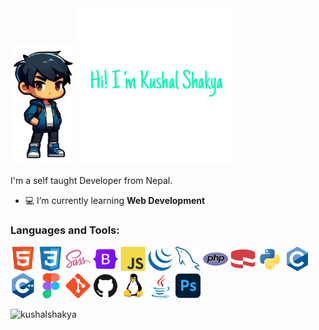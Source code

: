 <div>
  <img src="./images/ABoy.gif" width="100">
  <img src="./images/text.png" width="250">
</div>

I'm a self taught Developer from Nepal.

- 💻 I’m currently learning **Web Development**

<h3 align="left">Languages and Tools:</h3>

<p align="left">
  <img src="https://raw.githubusercontent.com/devicons/devicon/master/icons/html5/html5-original.svg" width="40" height="40">
    <img src="https://raw.githubusercontent.com/devicons/devicon/master/icons/css3/css3-original.svg" width="40" height="40" />
    <img src="https://raw.githubusercontent.com/devicons/devicon/master/icons/sass/sass-original.svg" width="40" height="40" />
    <img src="https://raw.githubusercontent.com/devicons/devicon/master/icons/bootstrap/bootstrap-original.svg" width="40" height="40" />
    <img src="https://raw.githubusercontent.com/devicons/devicon/master/icons/javascript/javascript-original.svg" width="40" height="40" />
    <img src="https://raw.githubusercontent.com/devicons/devicon/master/icons/jquery/jquery-original.svg" width="40" height="40" />
    <img src="https://raw.githubusercontent.com/devicons/devicon/master/icons/mysql/mysql-original.svg" width="40" height="40" />
    <img src="https://raw.githubusercontent.com/devicons/devicon/master/icons/php/php-original.svg" width="40" height="40" />
    <img src="https://raw.githubusercontent.com/devicons/devicon/master/icons/cakephp/cakephp-original.svg" width="40" height="40" />
    <img src="https://raw.githubusercontent.com/devicons/devicon/master/icons/python/python-original.svg" width="40" height="40" />
    <img src="https://raw.githubusercontent.com/devicons/devicon/master/icons/c/c-original.svg" width="40" height="40" />
    <img src="https://raw.githubusercontent.com/devicons/devicon/master/icons/cplusplus/cplusplus-original.svg" width="40" height="40" />
    <img src="https://raw.githubusercontent.com/devicons/devicon/master/icons/figma/figma-original.svg" width="40" height="40" />
    <img src="https://raw.githubusercontent.com/devicons/devicon/master/icons/git/git-original.svg" width="40" height="40" />
    <img src="https://raw.githubusercontent.com/devicons/devicon/master/icons/github/github-original.svg" width="40" height="40" />
    <img src="https://raw.githubusercontent.com/devicons/devicon/master/icons/linux/linux-original.svg" width="40" height="40" />
    <img src="https://raw.githubusercontent.com/devicons/devicon/master/icons/java/java-original.svg" width="40" height="40" />
    <img src="https://raw.githubusercontent.com/devicons/devicon/master/icons/photoshop/photoshop-original.svg" width="40" height="40" />
</p>

<p><img align="left" src="https://github-readme-stats.vercel.app/api/top-langs?username=kushalshakya&show_icons=true&locale=en&layout=compact" alt="kushalshakya" /></p>
<p></p>
